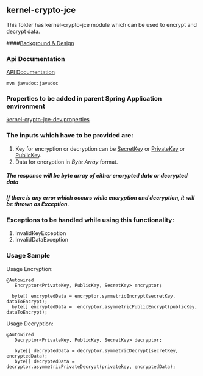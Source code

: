 ## kernel-crypto-jce
This folder has kernel-crypto-jce module which can be used to encrypt and decrypt data.

####[Background & Design](../../design/kernel/kernel-crypto.md)

### Api Documentation
[API Documentation <TBA>](TBA)

```
mvn javadoc:javadoc
```

### Properties to be added in parent Spring Application environment 
[kernel-crypto-jce-dev.properties](../../config/kernel-crypto-jce-dev.properties)

### The inputs which have to be provided are:
1. Key for encryption or decryption can be [SecretKey](https://docs.oracle.com/javase/8/docs/api/javax/crypto/SecretKey.html) or [PrivateKey](https://docs.oracle.com/javase/8/docs/api/java/security/PrivateKey.html) or [PublicKey](https://docs.oracle.com/javase/8/docs/api/java/security/PublicKey.html). 
2. Data for encryption in *Byte Array* format.


##### The response will be *byte array* of either encrypted data or decrypted data 

##### If there is any error which occurs while encryption and decryption, it will be thrown as Exception. 

### Exceptions to be handled while using this functionality:
1. InvalidKeyException
2. InvalidDataException

### Usage Sample
  Usage Encryption:
 
 ```
@Autowired
	Encryptor<PrivateKey, PublicKey, SecretKey> encryptor;
	
   byte[] encryptedData = encryptor.symmetricEncrypt(secretKey, dataToEncrypt);
   byte[] encryptedData =  encryptor.asymmetricPublicEncrypt(publicKey, dataToEncrypt);
 
 ```

 Usage Decryption:
 
 ```
 @Autowired 
	Decryptor<PrivateKey, PublicKey, SecretKey> decryptor;
	
	byte[] decryptedData = decryptor.symmetricDecrypt(secretKey, encryptedData);
	byte[] decryptedData = decryptor.asymmetricPrivateDecrypt(privatekey, encryptedData);
 
 ```
